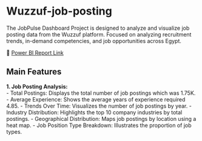 # Wuzzuf-job-posting
The JobPulse Dashboard Project is designed to analyze and visualize job posting data from the Wuzzuf platform. Focused on analyzing recruitment trends, in-demand competencies, and job opportunities across Egypt.

🔗 [Power BI Report Link](https://app.powerbi.com/view?r=eyJrIjoiNzg4YzM5ZTYtZjVjYS00OWY2LTk2OGEtNjk0OWUxYWVmMjk5IiwidCI6Ijk1Y2Q0NmVkLTYwMzktNDczOC04NTA3LWQ0ODYxNjBkZWIyZSJ9)

## Main Features
 **1. Job Posting Analysis:**      
        - Total Postings: Displays the total number of job postings which was 1.75K.
        - Average Experience: Shows the average years of experience required 4.85.
        - Trends Over Time: Visualizes the number of job postings by year. 
        - Industry Distribution: Highlights the top 10 company industries by total postings.
        - Geographical Distribution: Maps job postings by location using a heat map.
        - Job Position Type Breakdown: Illustrates the proportion of job types. 






